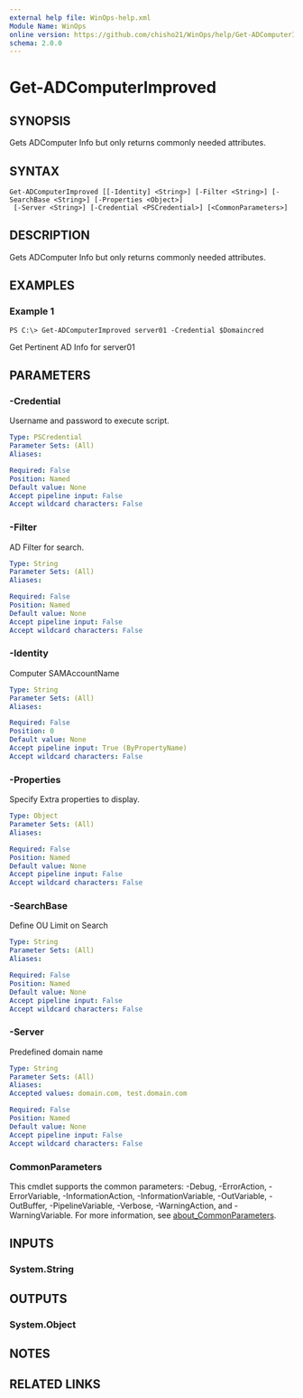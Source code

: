 ```yaml
---
external help file: WinOps-help.xml
Module Name: WinOps
online version: https://github.com/chisho21/WinOps/help/Get-ADComputerImproved.md
schema: 2.0.0
---
```


# Get-ADComputerImproved

## SYNOPSIS
Gets ADComputer Info but only returns commonly needed attributes.

## SYNTAX

```
Get-ADComputerImproved [[-Identity] <String>] [-Filter <String>] [-SearchBase <String>] [-Properties <Object>]
 [-Server <String>] [-Credential <PSCredential>] [<CommonParameters>]
```

## DESCRIPTION
Gets ADComputer Info but only returns commonly needed attributes.

## EXAMPLES

### Example 1
```
PS C:\> Get-ADComputerImproved server01 -Credential $Domaincred

```

Get Pertinent AD Info for server01

## PARAMETERS

### -Credential
Username and password to execute script.

```yaml
Type: PSCredential
Parameter Sets: (All)
Aliases:

Required: False
Position: Named
Default value: None
Accept pipeline input: False
Accept wildcard characters: False
```

### -Filter
AD Filter for search.

```yaml
Type: String
Parameter Sets: (All)
Aliases:

Required: False
Position: Named
Default value: None
Accept pipeline input: False
Accept wildcard characters: False
```

### -Identity
Computer SAMAccountName

```yaml
Type: String
Parameter Sets: (All)
Aliases:

Required: False
Position: 0
Default value: None
Accept pipeline input: True (ByPropertyName)
Accept wildcard characters: False
```

### -Properties
Specify Extra properties to display.

```yaml
Type: Object
Parameter Sets: (All)
Aliases:

Required: False
Position: Named
Default value: None
Accept pipeline input: False
Accept wildcard characters: False
```

### -SearchBase
Define OU Limit on Search

```yaml
Type: String
Parameter Sets: (All)
Aliases:

Required: False
Position: Named
Default value: None
Accept pipeline input: False
Accept wildcard characters: False
```

### -Server
Predefined domain name

```yaml
Type: String
Parameter Sets: (All)
Aliases:
Accepted values: domain.com, test.domain.com

Required: False
Position: Named
Default value: None
Accept pipeline input: False
Accept wildcard characters: False
```

### CommonParameters
This cmdlet supports the common parameters: -Debug, -ErrorAction, -ErrorVariable, -InformationAction, -InformationVariable, -OutVariable, -OutBuffer, -PipelineVariable, -Verbose, -WarningAction, and -WarningVariable. For more information, see [about_CommonParameters](http://go.microsoft.com/fwlink/?LinkID=113216).

## INPUTS

### System.String
## OUTPUTS

### System.Object
## NOTES

## RELATED LINKS

